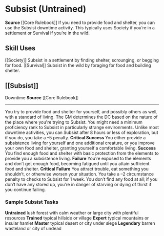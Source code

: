 ﻿---
id: '6'
name: Subsist
rarity: Common
source: '[[DATABASE/source/Core Rulebook|Core Rulebook]]'
trait: null
type: General Skill Action

---
# Subsist (Untrained)

**Source** [[Core Rulebook]] 
If you need to provide food and shelter, you can use the Subsist downtime activity. This typically uses Society if you’re in a settlement or Survival if you’re in the wild.

## Skill Uses

[[Society]] Subsist in a settlement by finding shelter, scrounging, or begging for food. 
[[Survival]] Subsist in the wild by foraging for food and building shelter.

## [[Subsist]]

<span class="item-trait">Downtime</span>
**Source** [[Core Rulebook]]

---
You try to provide food and shelter for yourself, and possibly others as well, with a standard of living. The GM determines the DC based on the nature of the place where you're trying to Subsist. You might need a minimum proficiency rank to Subsist in particularly strange environments. Unlike most downtime activities, you can Subsist after 8 hours or less of exploration, but if you do, you take a –5 penalty.
**Critical Success** You either provide a subsistence living for yourself and one additional creature, or you improve your own food and shelter, granting yourself a comfortable living.
**Success** You find enough food and shelter with basic protection from the elements to provide you a subsistence living.
**Failure** You’re exposed to the elements and don’t get enough food, becoming fatigued until you attain sufficient food and shelter.
**Critical Failure** You attract trouble, eat something you shouldn’t, or otherwise worsen your situation. You take a –2 circumstance penalty to checks to Subsist for 1 week. You don’t find any food at all; if you don’t have any stored up, you’re in danger of starving or dying of thirst if you continue failing.

### Sample Subsist Tasks

**Untrained** lush forest with calm weather or large city with plentiful resources
**Trained** typical hillside or village
**Expert** typical mountains or insular hamlet
**Master** typical desert or city under siege
**Legendary** barren wasteland or city of undead